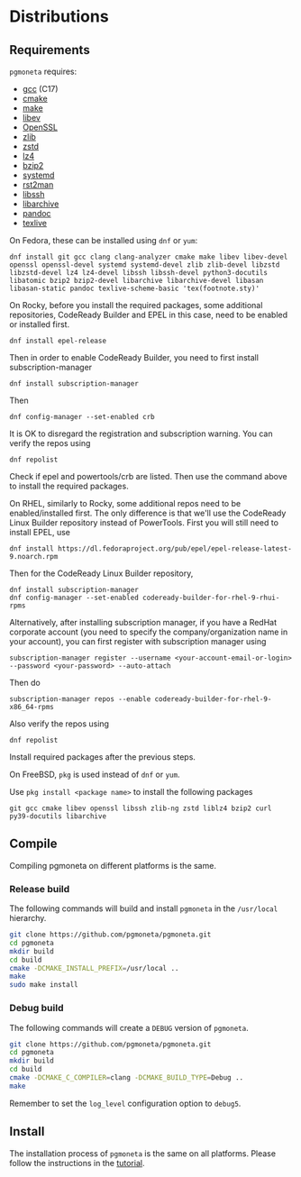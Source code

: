 # Distributions

## Requirements
`pgmoneta` requires:

* [gcc](https://gcc.gnu.org) (C17)
* [cmake](https://cmake.org)
* [make](https://www.gnu.org/software/make/)
* [libev](http://software.schmorp.de/pkg/libev.html)
* [OpenSSL](http://www.openssl.org/)
* [zlib](https://zlib.net)
* [zstd](http://www.zstd.net)
* [lz4](https://lz4.github.io/lz4/)
* [bzip2](http://sourceware.org/bzip2/)
* [systemd](https://www.freedesktop.org/wiki/Software/systemd/)
* [rst2man](https://docutils.sourceforge.io/)
* [libssh](https://www.libssh.org/)
* [libarchive](http://www.libarchive.org/)
* [pandoc](https://pandoc.org/)
* [texlive](https://www.tug.org/texlive/)

On Fedora, these can be installed using `dnf` or `yum`:
```
dnf install git gcc clang clang-analyzer cmake make libev libev-devel openssl openssl-devel systemd systemd-devel zlib zlib-devel libzstd libzstd-devel lz4 lz4-devel libssh libssh-devel python3-docutils libatomic bzip2 bzip2-devel libarchive libarchive-devel libasan libasan-static pandoc texlive-scheme-basic 'tex(footnote.sty)'
```
On Rocky, before you install the required packages, some additional repositories, CodeReady Builder and EPEL in this case, need to be enabled or installed first.
```
dnf install epel-release
```
Then in order to enable CodeReady Builder, you need to first install subscription-manager
```
dnf install subscription-manager
```
Then
```
dnf config-manager --set-enabled crb
```
It is OK to disregard the registration and subscription warning.
You can verify the repos using
```
dnf repolist
```
Check if epel and powertools/crb are listed. Then use the command above to install the required packages.

On RHEL, similarly to Rocky, some additional repos need to be enabled/installed first. The only difference is that we'll use
the CodeReady Linux Builder repository instead of PowerTools.
First you will still need to install EPEL, use
```
dnf install https://dl.fedoraproject.org/pub/epel/epel-release-latest-9.noarch.rpm
```
Then for the CodeReady Linux Builder repository,
```
dnf install subscription-manager
dnf config-manager --set-enabled codeready-builder-for-rhel-9-rhui-rpms
```
Alternatively, after installing subscription manager, if you have a RedHat corporate account
(you need to specify the company/organization name in your account), you can first register with subscription manager using
```
subscription-manager register --username <your-account-email-or-login> --password <your-password> --auto-attach
```
Then do
```
subscription-manager repos --enable codeready-builder-for-rhel-9-x86_64-rpms
```
Also verify the repos using
```
dnf repolist
```
Install required packages after the previous steps.

On FreeBSD, `pkg` is used instead of `dnf` or `yum`.

Use `pkg install <package name>` to install the following packages
```
git gcc cmake libev openssl libssh zlib-ng zstd liblz4 bzip2 curl py39-docutils libarchive
```

## Compile
Compiling pgmoneta on different platforms is the same.

### Release build

The following commands will build and install `pgmoneta` in the `/usr/local` hierarchy.

```sh
git clone https://github.com/pgmoneta/pgmoneta.git
cd pgmoneta
mkdir build
cd build
cmake -DCMAKE_INSTALL_PREFIX=/usr/local ..
make
sudo make install
```

### Debug build

The following commands will create a `DEBUG` version of `pgmoneta`.

```sh
git clone https://github.com/pgmoneta/pgmoneta.git
cd pgmoneta
mkdir build
cd build
cmake -DCMAKE_C_COMPILER=clang -DCMAKE_BUILD_TYPE=Debug ..
make
```

Remember to set the `log_level` configuration option to `debug5`.

## Install
The installation process of `pgmoneta` is the same on all platforms. Please follow the
instructions in the [tutorial](https://github.com/pgmoneta/pgmoneta/blob/main/doc/tutorial/01_install.md).
